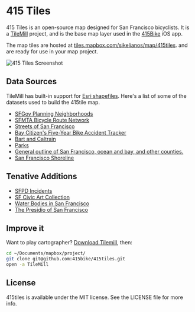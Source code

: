 415 Tiles
=========

415 Tiles is an open-source map designed for San Francisco bicyclists. It is a [TileMill](http://mapbox.com/tilemill/) 
project, and is the base map layer used in the [415Bike](http://415bike.com) iOS app.

The map tiles are hosted at 
[tiles.mapbox.com/sikelianos/map/415tiles](http://tiles.mapbox.com/sikelianos/map/415tiles). 
and are ready for use in your map project.

![415 Tiles Screenshot](http://f.cl.ly/items/021Q0B3B0W3Y023k201u/map_textured.jpg)

Data Sources
------------

TileMill has built-in support for [Esri shapefiles](http://en.wikipedia.org/wiki/Shapefile). Here's a list of some of the
datasets used to build the 415tile map.

- [SFGov Planning Neighborhoods](https://data.sfgov.org/Geography/Planning-Neighborhoods/qc6m-r4ih)
- [SFMTA Bicycle Route Network](https://data.sfgov.org/Transportation/SFMTA-Bicycle-Route-Network/q36i-k43q)
- [Streets of San Francisco](https://data.sfgov.org/Geography/Streets-of-San-Francisco-Zipped-Shapefile-Format-/wbm8-ratb)
- [Bay Citizen's Five-Year Bike Accident Tracker](https://www.google.com/fusiontables/DataSource?dsrcid=884639)
- [Bart and Caltrain](http://www.mtc.ca.gov/maps_and_data/GIS/data.htm)
- [Parks](https://data.sfgov.org/Parks-and-Recreation/Park-Lands-Recreation-and-Parks-Department-Zipped-/qkuk-eir7)
- [General outline of San Francisco, ocean and bay, and other counties.](https://data.sfgov.org/Geography/Bay-Area-General-Zipped-Shapefile-Format-/ye46-7n65)
- [San Francisco Shoreline](https://data.sfgov.org/Geography/San-Francisco-Shoreline-Zipped-Shapefile-Format-/kj7y-jjpu)

Tenative Additions
------------------

- [SFPD Incidents](https://data.sfgov.org/Public-Safety/Sfpd-Incident-Last-Month/tmnf-yvry)
- [SF Civic Art Collection](https://data.sfgov.org/Arts-Culture-and-Recreation-/SF-Civic-Art-Collection/zfw6-95su)
- [Water Bodies in San Francisco](https://data.sfgov.org/Geography/Water-Bodies-in-San-Francisco-Zipped-Shapefile-For/7wxv-7sn4)
- [The Presidio of San Francisco](https://data.sfgov.org/Geography/The-Presidio-of-San-Francisco-Zipped-Shapefile-For/5sny-6aph)
  

Improve it
----------

Want to play cartographer? [Download Tilemill](http://mapbox.com/tilemill/), then:

```bash
cd ~/Documents/mapbox/project/
git clone git@github.com:415bike/415tiles.git
open -a TileMill
```

License
-------

415tiles is available under the MIT license. See the LICENSE file for more info.